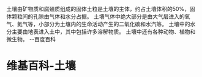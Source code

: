 土壤由矿物质和腐殖质组成的固体土粒是土壤的主体，约占土壤体积的50%，固体颗粒间的孔隙由气体和水分占据。 土壤气体中绝大部分是由大气层进入的氧气、氮气等，小部分为土壤内的生命活动产生的二氧化碳和水汽等。 土壤中的水分主要由地表进入土中，其中包括许多溶解物质。 土壤中还有各种动物、植物和微生物。 --百度百科
# 维基百科-土壤
